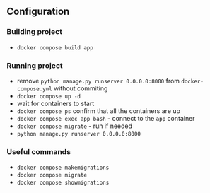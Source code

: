 ## Configuration

### Building project
- `docker compose build app`

### Running project
- remove `python manage.py runserver 0.0.0.0:8000` from `docker-compose.yml` without commiting
- `docker compose up -d`
- wait for containers to start
- `docker compose ps` confirm that all the containers are up
- `docker compose exec app bash` - connect to the `app` container
- `docker compose migrate` - run if needed
- `python manage.py runserver 0.0.0.0:8000`


### Useful commands
- `docker compose makemigrations`
- `docker compose migrate`
- `docker compose showmigrations`